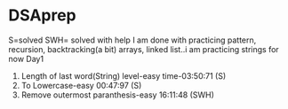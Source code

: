 # DSAprep 
S=solved
SWH= solved with help
I am done with practicing pattern, recursion, backtracking(a bit) arrays, linked list..i am practicing strings for now
Day1
1. Length of last word(String) level-easy time-03:50:71 (S)
2. To Lowercase-easy 00:47:97 (S)
3. Remove outermost paranthesis-easy 16:11:48 (SWH)
